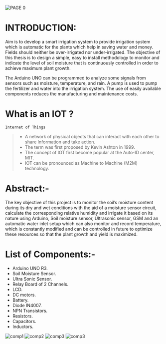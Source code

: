 ![PAGE 0](https://raw.githubusercontent.com/LakshmiDeepak9653/MINIPROJECT-resources/main/page-0.png?token=GHSAT0AAAAAABTZRYW3GPZH2SHVTWHZONZIYTGIR6A)
# INTRODUCTION:
Aim is to develop a smart irrigation system to provide irrigation system which is automatic for the plants which help in saving water and money. Fields should neither be over-irrigated nor under-irrigated. The objective of this thesis is to design 
a simple, easy to install methodology to monitor and indicate the 
level of soil moisture that is continuously controlled in order 
to achieve maximum plant growth.

The Arduino UNO can be programmed to analyze some signals from sensors such as moisture, temperature, and rain. A pump is used to pump the fertilizer and water into the irrigation system. The use of easily available components reduces the manufacturing and maintenance costs.

# What is an IOT ?
`Internet of Things`
> -  A network of physical objects that can interact with each other to share Information and take action.
> - The term was first proposed by Kevin Ashton in 1999.
> - The concept of IOT first become popular at the Auto-ID center, MIT.
> - IOT can be pronounced as Machine to Machine (M2M) technology.

# Abstract:-
The key objective of this project is to monitor the soil’s moisture content during its dry and wet conditions with the aid of a moisture sensor circuit, calculate the corresponding relative humidity and irrigate it based on its nature using Arduino, Soil moisture sensor, Ultrasonic sensor, GSM and an automatic water inlet setup which can also monitor and record temperature, which is constantly modified and can be controlled in future to optimize these resources so that the plant growth and yield is maximized.

# List of Components:-
- Arduino UNO R3.
- Soil Moisture Sensor.
- Ultra Sonic Sensor.
- Relay Board of 2 Channels.
- LCD.
- DC motors.
- Battery.
- Diode IN4007.
- NPN Transistors.
- Resistors.
- Capacitors.
- Inductors.

![comp1](https://raw.githubusercontent.com/LakshmiDeepak9653/MINIPROJECT-resources/main/page-5.png?token=GHSAT0AAAAAABTZRYW2FWXZUEZC4HX5IFPWYTGI2AQ)
![comp2](https://raw.githubusercontent.com/LakshmiDeepak9653/MINIPROJECT-resources/main/page-6.png?token=GHSAT0AAAAAABTZRYW3YAFSDQMFJQ6TRO64YTGI3BA)
![comp3](https://raw.githubusercontent.com/LakshmiDeepak9653/MINIPROJECT-resources/main/page-7.png?token=GHSAT0AAAAAABTZRYW2C4G3RQTT3OKWONPAYTGI3GA)
![comp3](https://raw.githubusercontent.com/LakshmiDeepak9653/MINIPROJECT-resources/main/page-8.png?token=GHSAT0AAAAAABTZRYW2X46VINLBMUC6WGEQYTGI3LQ)
